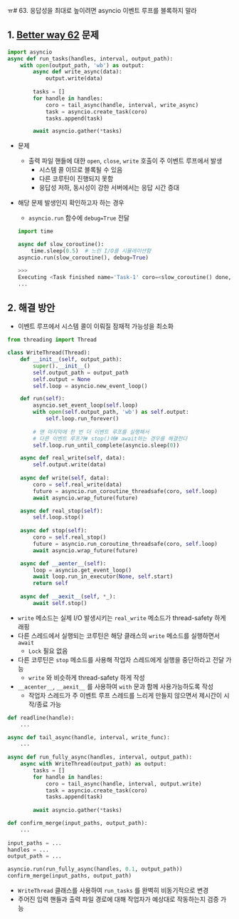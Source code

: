 ㅠ# 63. 응답성을 최대로 높이려면 asyncio 이벤트 루프를 블록하지 말라

## 1. [Better way 62](https://github.com/damho1104/Effective-Python/blob/master/summary/BetterWay62.md) 문제

```python
import asyncio
async def run_tasks(handles, interval, output_path):
    with open(output_path, 'wb') as output:
        async def write_async(data):
            output.write(data)
            
        tasks = []
        for handle in handles:
            coro = tail_async(handle, interval, write_async)
            task = asyncio.create_task(coro)
            tasks.append(task)

        await asyncio.gather(*tasks)
```

- 문제
    - 출력 파일 핸들에 대한 `open`, `close`, `write` 호출이 주 이벤트 루프에서 발생
        - 시스템 콜 이므로 블록될 수 있음
        - 다른 코루틴이 진행되지 못함
        - 응답성 저하, 동시성이 강한 서버에서는 응답 시간 증대
- 해당 문제 발생인지 확인하고자 하는 경우
    - `asyncio.run` 함수에 `debug=True` 전달
    
    ```python
    import time
    
    async def slow_coroutine():
        time.sleep(0.5)  # 느린 I/O를 시뮬레이션함
    asyncio.run(slow_coroutine(), debug=True)
    
    >>>
    Executing <Task finished name='Task-1' coro=<slow_coroutine() done, defined at example.py:29> result=None created at .../asyncio/base_events.py:487> took 0.503 seconds
    ...
    ```
    

## 2. 해결 방안

- 이벤트 루프에서 시스템 콜이 이뤄질 잠재적 가능성을 최소화

```python
from threading import Thread

class WriteThread(Thread):
    def __init__(self, output_path):
        super().__init__()
        self.output_path = output_path
        self.output = None
        self.loop = asyncio.new_event_loop()

    def run(self):
        asyncio.set_event_loop(self.loop)
        with open(self.output_path, 'wb') as self.output:
            self.loop.run_forever()
            
        # 맨 마지막에 한 번 더 이벤트 루프를 실행해서 
        # 다른 이벤트 루프가# stop()에# await하는 경우를 해결한다
        self.loop.run_until_complete(asyncio.sleep(0))

    async def real_write(self, data):
        self.output.write(data)
        
    async def write(self, data):
        coro = self.real_write(data)
        future = asyncio.run_coroutine_threadsafe(coro, self.loop)
        await asyncio.wrap_future(future)

    async def real_stop(self):
        self.loop.stop()
        
    async def stop(self):
        coro = self.real_stop()
        future = asyncio.run_coroutine_threadsafe(coro, self.loop)
        await asyncio.wrap_future(future)

    async def __aenter__(self):
        loop = asyncio.get_event_loop()
        await loop.run_in_executor(None, self.start)
        return self
        
    async def __aexit__(self, *_):
        await self.stop()
```

- `write` 메소드는 실제 I/O 발생시키는 `real_write` 메소드가 thread-safety 하게 래핑
- 다른 스레드에서 실행되는 코루틴은 해당 클래스의 `write` 메소드를 실행하면서 `await`
    - `Lock` 필요 없음
- 다른 코루틴은 `stop` 메소드를 사용해 작업자 스레드에게 실행을 중단하라고 전달 가능
    - `write` 와 비슷하게 thread-safety 하게 작성
- `__acenter__`, `__aexit__` 를 사용하여 `with` 문과 함께 사용가능하도록 작성
    - 작업자 스레드가 주 이벤트 루프 스레드를 느리게 만들지 않으면서 제시간이 시작/종료 가능

```python
def readline(handle):
    ...                 

async def tail_async(handle, interval, write_func):
    ...         
    
async def run_fully_async(handles, interval, output_path):
    async with WriteThread(output_path) as output:
        tasks = []
        for handle in handles:
            coro = tail_async(handle, interval, output.write)
            task = asyncio.create_task(coro)
            tasks.append(task)
            
        await asyncio.gather(*tasks)

def confirm_merge(input_paths, output_path):
    ...
                        
input_paths = ...                    
handles = ...                        
output_path = ...                    

asyncio.run(run_fully_async(handles, 0.1, output_path))
confirm_merge(input_paths, output_path)
```

- `WriteThread` 클래스를 사용하여 `run_tasks` 를 완벽히 비동기적으로 변경
- 주어진 입력 핸들과 출력 파일 경로에 대해 작업자가 예상대로 작동하는지 검증 가능